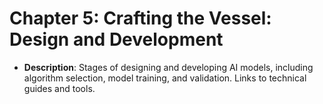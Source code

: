 # Chapter 5: Crafting the Vessel: Design and Development

- **Description**: Stages of designing and developing AI models, including algorithm selection, model training, and validation. Links to technical guides and tools.
